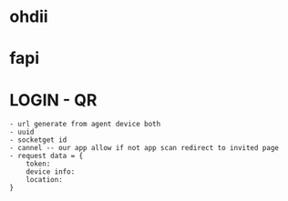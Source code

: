 # ohdii
# fapi


# LOGIN - QR
    - url generate from agent device both
    - uuid
    - socketget id
    - cannel -- our app allow if not app scan redirect to invited page
    - request data = {
        token: 
        device info:
        location:
    }